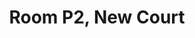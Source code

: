 ---
basin: En-Suite
cudn: true
floor: Ground
grade: 8
images: []
living_room: 'Yes'
location: New Court
name: P2
network: Wired and Wireless
title: Room P2, New Court
---